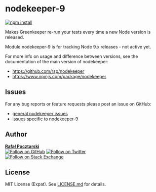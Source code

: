 # nodekeeper-9

[![npm install][install-img]][npm-url]

[npm-url]: https://www.npmjs.com/package/nodekeeper-9
[github-url]: https://github.com/rsp/nodekeeper-9
[readme-url]: https://github.com/rsp/nodekeeper-9#readme
[issues-main-url]: https://github.com/rsp/nodekeeper/issues
[issues-ver-url]: https://github.com/rsp/nodekeeper-9/issues
[license-url]: https://github.com/rsp/nodekeeper-9/blob/master/LICENSE.md
[travis-url]: https://travis-ci.org/rsp/nodekeeper-9
[travis-img]: https://travis-ci.org/rsp/nodekeeper-9.svg?branch=master
[snyk-url]: https://snyk.io/test/github/rsp/nodekeeper-9
[snyk-img]: https://snyk.io/test/github/rsp/nodekeeper-9/badge.svg
[david-url]: https://david-dm.org/rsp/nodekeeper-9
[david-img]: https://david-dm.org/rsp/nodekeeper-9/status.svg
[install-img]: https://nodei.co/npm/nodekeeper-9.png?compact=true
[downloads-img]: https://img.shields.io/npm/dt/nodekeeper-9.svg
[license-img]: https://img.shields.io/npm/l/nodekeeper-9.svg
[stats-url]: http://npm-stat.com/charts.html?package=nodekeeper-9
[github-follow-url]: https://github.com/rsp
[github-follow-img]: https://img.shields.io/github/followers/rsp.svg?style=social&label=Follow
[twitter-follow-url]: https://twitter.com/intent/follow?screen_name=pocztarski
[twitter-follow-img]: https://img.shields.io/twitter/follow/pocztarski.svg?style=social&label=Follow
[stackoverflow-url]: https://stackoverflow.com/users/613198/rsp
[stackexchange-url]: https://stackexchange.com/users/303952/rsp
[stackexchange-img]: https://stackexchange.com/users/flair/303952.png

Makes Greenkeeper re-run your tests every time a new Node version is released.

Module nodekeeper-9 is for tracking Node 9.x releases - not active yet.

For more info on usage and difference between versions,
see the documentation of the main version of nodekeeper:

* https://github.com/rsp/nodekeeper
* https://www.npmjs.com/package/nodekeeper

Issues
------
For any bug reports or feature requests
please post an issue on GitHub:

* [general nodekeeper issues][issues-main-url]
* [issues specific to nodekeeper-9][issues-ver-url]

Author
------
[**Rafał Pocztarski**](https://pocztarski.com/)
<br/>
[![Follow on GitHub][github-follow-img]][github-follow-url]
[![Follow on Twitter][twitter-follow-img]][twitter-follow-url]
<br/>
[![Follow on Stack Exchange][stackexchange-img]][stackoverflow-url]

License
-------
MIT License (Expat). See [LICENSE.md](LICENSE.md) for details.
